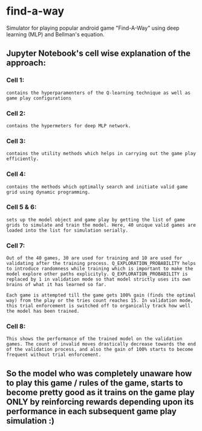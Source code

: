 # find-a-way
Simulator for playing popular android game "Find-A-Way" using deep learning (MLP) and Bellman's equation.


## Jupyter Notebook's cell wise explanation of the approach:

### Cell 1:
    contains the hyperparamenters of the Q-learning technique as well as game play configurations
    
### Cell 2:
    contains the hypermeters for deep MLP network. 
    
### Cell 3:
    contains the utility methods which helps in carrying out the game play efficiently.
    
### Cell 4:
    contains the methods which optimally search and initiate valid game grid using dynamic programming.
    
### Cell 5 & 6:
    sets up the model object and game play by getting the list of game grids to simulate and train the model. Here, 40 unique valid games are loaded into the list for simulation serially.
        
### Cell 7:
    Out of the 40 games, 30 are used for training and 10 are used for validating after the training process. Q_EXPLORATION_PROBABILITY helps to introduce randomness while training which is important to make the model explore other paths explicityly. Q_EXPLORATION_PROBABILITY is replaced by 1 in validation mode so that model strictly uses its own brains of what it has learned so far.
    
    Each game is attempted till the game gets 100% gain (finds the optimal way) from the play or the tries count reaches 15. In validation mode, this trial enforcement is switched off to organically track how well the model has been trained.
    
### Cell 8:
    This shows the performance of the trained model on the validation games. The count of invalid moves drastically decrease towards the end of the validation process, and also the gain of 100% starts to become frequent without trial enforcement. 
    
## So the model who was completely unaware how to play this game / rules of the game, starts to become pretty good as it trains on the game play ONLY by reinforcing rewards depending upon its performance in each subsequent game play simulation :)
